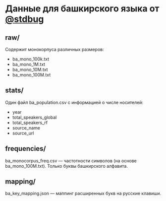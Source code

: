 # Данные для башкирского языка от [@stdbug](https://github.com/stdbug)

## raw/
Содержит монокорпуса различных размеров:
- ba_mono_100k.txt
- ba_mono_1M.txt
- ba_mono_10M.txt
- ba_mono_100M.txt

## stats/
Один файл ba_population.csv с информацией о числе носителей:
- year
- total_speakers_global
- total_speakers_rf
- source_name
- source_url

## frequencies/
ba_monocorpus_freq.csv — частотности символов (на основе ba_mono_100M.txt). Только буквы башкирского алфавита.

## mapping/
ba_key_mapping.json — маппинг расширенных букв на русские клавиши.
